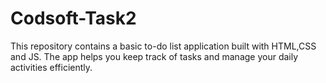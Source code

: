 # Codsoft-Task2
This repository contains a basic to-do list application built with HTML,CSS and JS. The app helps you keep track of tasks and manage your daily activities efficiently.
